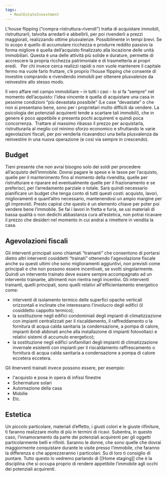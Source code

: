 ```yaml
---
tags:
  - RealEstateInvestment
---
```

L'house flipping (“compra-ristruttura-rivendi”) tratta di acquistare immobili, ristrutturarli, talvolta arredarli e abbellirli, per poi rivenderli a prezzi maggiorati, realizzando ottime plusvalenze. Possibilmente in tempi brevi. 
Se lo scopo è quello di accumulare ricchezza e produrre reddito passivo la forma migliore è quella dell’acquisto finalizzato alla locazione delle unità immobiliari. Questa è una delle attività più solide e durature, permette di accrescere la propria ricchezza patrimoniale e di trasmetterla ai propri eredi.   Per chi invece cerca realizzi rapidi o non vuole mantenere il capitale fermo ma vuole farlo fruttare, c’è proprio l’house flipping che consente di investire comprando e rivendendo immobili per ottenere plusvalenze da reinvestire allo stesso modo. 

Il vero affare nel campo immobiliare – in tutti i casi - lo si fa “sempre” nel momento dell’acquisto: l'idea vincente è quella di acquistare una casa in pessime condizioni “più devastata possibile” (Le case “devastate” o che non si presentano bene, sono per i proprietari molto difficili da vendere. La psicologia dei potenziali acquirenti tende a scartare tali immobili), che in genere è poco appetibile e presenta pochi acquirenti e quindi poca concorrenza.  Trattare al massimo ribasso il prezzo per acquistarla, ristrutturarla al meglio col minimo sforzo economico e sfruttando le varie agevolazioni fiscali, per poi venderla ricavandoci una bella plusvalenza da reinvestire in una nuova operazione (e così via sempre in crescendo).


## Budget

Tieni presente che non avrai bisogno solo dei soldi per procedere all’acquisto dell’immobile. Dovrai pagare le spese e le tasse per l’acquisto, quelle per il mantenimento fino al momento della rivendita, quelle per ristrutturare e riparare ed eventualmente quelle per il frazionamento e se preferisci, per l’arredamento parziale o totale.
Sarà quindi necessario pianificare un budget che tenga conto di tutti questi costi: acquisto, lavori, miglioramenti e quant’altro necessario, mantenendosi un ampio margine per gli imprevisti. Presto capirai che questo è un elemento chiave per poter poi vendere bene l’immobile. Se fai i lavori in fretta e furia, se usi materiali di bassa qualità o non dedichi abbastanza cura all’estetica, non potrai ricavare il prezzo che desideri nel momento in cui andrai a rimettere in vendita la casa.

## Agevolazioni fiscali
Gli interventi principali sono chiamati “trainanti” che consentono di portarsi dietro altri interventi cosiddetti “trainati” ottenendo l'agevolazione fiscale anche su questi ultimi che sono miglioramenti aggiuntivi, non previsti come principali e che non possono essere incentivati, se svolti singolarmente.
Quindi un intervento trainato deve essere sempre accompagnato ad un intervento trainante, altrimenti non rientra negli incentivi.
Gli interventi trainanti, quelli principali, sono quelli relativi all'efficientamento energetico come:
* interventi di isolamento termico delle superfici opache verticali orizzontali e inclinate che interessano l'involucro degli edifici (il cosiddetto cappotto termico);
* la sostituzione negli edifici condominiali degli impianti di climatizzazione con impianti centralizzati per il riscaldamento, il raffreddamento o la fornitura di acqua calda sanitaria (a condensazione, a pompa di calore, impianti ibridi abbinati anche alla installazione di impianti fotovoltaici e relativi sistemi di accumulo energetico);
* la sostituzione negli edifici unifamiliari degli impianti di climatizzazione invernale esistenti con impianti per il riscaldamento raffrescamento o fornitura di acqua calda sanitaria a condensazione a pompa di calore eccetera eccetera. 

Gli itnerventi trainati invece possono essere, per esempio:
* l'acquisto e posa in opera di infissi finestre
* Schermature solari
* Automazione della casa
* Mobilie
* Etc.


## Estetica
Un piccolo particolare, materiali d’effetto, i giusti colori e le giuste rifiniture, ti faranno realizzare molto di più in termini di ricavi. Subentra, in questo caso, l’innamoramento da parte dei potenziali acquirenti per gli oggetti particolarmente belli e rifiniti. Saranno le donne, che sono quelle che dovrai maggiormente conquistare durante le visite presso l’immobile, che faranno la differenza e che apprezzeranno i particolari. Su di loro ti consiglio di puntare. Tutto questo lo vedremo parlando di [[Home staging]] che è la disciplina che si occupa proprio di rendere appetibile l’immobile agli occhi dei potenziali acquirenti. 